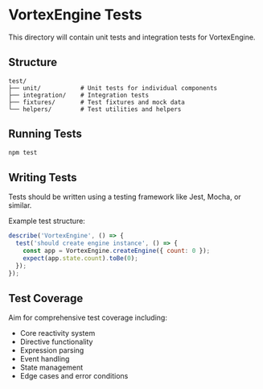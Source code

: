 # VortexEngine Tests

This directory will contain unit tests and integration tests for VortexEngine.

## Structure

```
test/
├── unit/           # Unit tests for individual components
├── integration/    # Integration tests
├── fixtures/       # Test fixtures and mock data
└── helpers/        # Test utilities and helpers
```

## Running Tests

```bash
npm test
```

## Writing Tests

Tests should be written using a testing framework like Jest, Mocha, or similar.

Example test structure:

```javascript
describe('VortexEngine', () => {
  test('should create engine instance', () => {
    const app = VortexEngine.createEngine({ count: 0 });
    expect(app.state.count).toBe(0);
  });
});
```

## Test Coverage

Aim for comprehensive test coverage including:
- Core reactivity system
- Directive functionality
- Expression parsing
- Event handling
- State management
- Edge cases and error conditions

